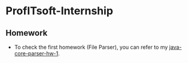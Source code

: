 # ProfITsoft-Internship

## Homework

- To check the first homework (File Parser), you can refer to my [java-core-parser-hw-1](java-core-parser-hw-1).